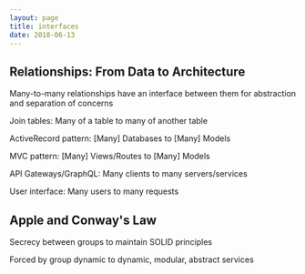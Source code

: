 ```yaml
---
layout: page
title: interfaces
date: 2018-06-13
---
```


## Relationships: From Data to Architecture

Many-to-many relationships have an interface between them for abstraction and separation of concerns

Join tables: Many of a table to many of another table

ActiveRecord pattern: [Many] Databases to [Many] Models

MVC pattern: [Many] Views/Routes to [Many] Models

API Gateways/GraphQL: Many clients to many servers/services

User interface: Many users to many requests

## Apple and Conway's Law

Secrecy between groups to maintain SOLID principles

Forced by group dynamic to dynamic, modular, abstract services
